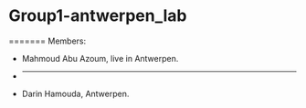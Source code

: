 # Group1-antwerpen_lab
=======
Members:
- Mahmoud Abu Azoum, live in Antwerpen.
- ******************************
- Darin Hamouda, Antwerpen.

